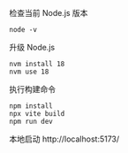检查当前 Node.js 版本
```
node -v
```

升级 Node.js
```
nvm install 18
nvm use 18
```

执行构建命令
```
npm install
npx vite build
npm run dev
```

本地启动
http://localhost:5173/